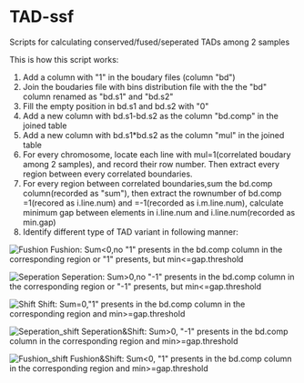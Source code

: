 # TAD-ssf
Scripts for calculating conserved/fused/seperated TADs among 2 samples

This is how this script works:
1. Add a column with "1" in the boudary files (column "bd")
2. Join the boudaries file with bins distribution file with the the "bd" column renamed as "bd.s1" and "bd.s2"
3. Fill the empty position in bd.s1 and bd.s2 with "0"
4. Add a new column with bd.s1-bd.s2 as the column "bd.comp" in the joined table
5. Add a new column with bd.s1*bd.s2 as the column "mul" in the joined table
6. For every chromosome, locate each line with mul=1(correlated boudary among 2 samples), and record their row number. Then extract every region between every correlated boundaries. 
7. For every region between correlated boundaries,sum the bd.comp column(recorded as "sum"), then extract the rownumber of bd.comp =1(recored as i.line.num) and =-1(recorded as i.m.line.num), calculate minimum gap between elements in i.line.num and i.line.num(recorded as min.gap)
8. Identify different type of TAD variant in following manner:

![Fushion](https://user-images.githubusercontent.com/53066081/173772734-a225e944-4cd4-4499-b4f7-0d4900e30d5e.png)
Fushion: Sum<0,no "1" presents in the bd.comp column in the corresponding region or "1" presents, but min<=gap.threshold

![Seperation](https://user-images.githubusercontent.com/53066081/173773065-e986937c-b4a3-48a4-aa07-1ec4c15db83f.png)
Seperation: Sum>0,no "-1" presents in the bd.comp column in the corresponding region or "-1" presents, but min<=gap.threshold

![Shift](https://user-images.githubusercontent.com/53066081/173773253-3158c35e-18c5-4577-a99c-76f0512b28b1.png)
Shift: Sum=0,"1" presents in the bd.comp column in the corresponding region and min>=gap.threshold

![Seperation_shift](https://user-images.githubusercontent.com/53066081/173773785-df35f13f-92a9-4fd6-9bf6-a9aba7a3c321.png)
Seperation&Shift: Sum>0, "-1" presents in the bd.comp column in the corresponding region and min>=gap.threshold

![Fushion_shift](https://user-images.githubusercontent.com/53066081/173774118-5590672e-51a8-4059-981b-1d7b2f892731.png)
Fushion&Shift: Sum<0, "1" presents in the bd.comp column in the corresponding region and min>=gap.threshold
